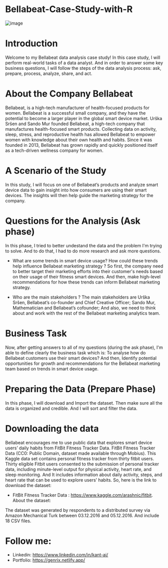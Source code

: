 # Bellabeat-Case-Study-with-R

![image](https://user-images.githubusercontent.com/43418706/235446228-0fcc0f1d-7f40-4852-8794-7d384870f0e9.png)


# Introduction
Welcome to my Bellabeat data analysis case study! In this case study, I will perform real-world tasks of a data analyst. And in order to answer some key business questions, I will follow the steps of the data analysis process: ask, prepare, process, analyze, share, and act.

# About the Company Bellabeat
Bellabeat, is a high-tech manufacturer of health-focused products for women. Bellabeat is a successful small company, and they have the potential to become a larger player in the global smart device market. Urška Sršen and Sando Mur founded Bellabeat, a high-tech company that manufactures health-focused smart products. Collecting data on activity, sleep, stress, and reproductive health has allowed Bellabeat to empower women with knowledge about their own health and habits. Since it was founded in 2013, Bellabeat has grown rapidly and quickly positioned itself as a tech-driven wellness company for women.

# A Scenario of the Study
In this study, I will focus on one of Bellabeat’s products and analyze smart device data to gain insight into how consumers are using their smart devices. The insights will then help guide the marketing strategy for the company.

# Questions for the Analysis (Ask phase)
In this phase, I tried to better undestand the data and the problem I'm trying to solve. And to do that, I had to do more research and ask more questions.

  * What are some trends in smart device usage? How could these trends help influence Bellabeat marketing strategy ? So first, the company need to better target their     marketing efforts into their customer's needs based on their usage of their fitness smart devices. And then, make high-level recommendations for how these trends     can inform Bellabeat marketing strategy.
  
  * Who are the main stakeholders ? The main stakeholders are Urška Sršen, Bellabeat’s co-founder and Chief Creative Officer; Sando Mur, Mathematician and Bellabeat’s       cofounder; And also, we need to think about and work with the rest of the Bellabeat marketing analytics team.
    
# Business Task
Now, after getting answers to all of my questions (during the ask phase), I'm able to define clearly the business task which is: To analyse how do Bellabeat customers use their smart devices? And then, Identify potential opportunities for growth and recommendations for the Bellabeat marketing team based on trends in smart device usage.

# Preparing the Data (Prepare Phase)
In this phase, I will download and Import the dataset. Then make sure all the data is organized and credible. And I will sort and filter the data.

# Downloading the data
Bellabeat encourages me to use public data that explores smart device users’ daily habits from FitBit Fitness Tracker Data. FitBit Fitness Tracker Data (CC0: Public Domain, dataset made available through Mobius). This Kaggle data set contains personal fitness tracker from thirty fitbit users. Thirty eligible Fitbit users consented to the submission of personal tracker data, including minute-level output for physical activity, heart rate, and sleep monitoring. And It includes information about daily activity, steps, and heart rate that can be used to explore users’ habits. So, here is the link to download the dataset:

* FitBit Fitness Tracker Data : https://www.kaggle.com/arashnic/fitbit.
About the dataset:

The dataset was generated by respondents to a distributed survey via Amazon Mechanical Turk between 03.12.2016 and 05.12.2016. And include 18 CSV files.

# Follow me:
* Linkedin: https://www.linkedin.com/in/kant-ai/
* Portfolio: https://genrix.netlify.app/
